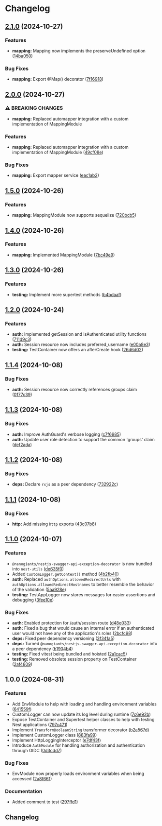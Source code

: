 # Changelog

## [2.1.0](https://github.com/spuxx1701/jslibs/compare/nest-utils-v2.0.0...nest-utils-v2.1.0) (2024-10-27)


### Features

* **mapping:** Mapping now implements the preserveUndefined option ([14ba050](https://github.com/spuxx1701/jslibs/commit/14ba05070fc9e17c0dd350fd5984955dd0dde176))


### Bug Fixes

* **mapping:** Export @Map() decorator ([7f16918](https://github.com/spuxx1701/jslibs/commit/7f169187e81791bf8312f13e9ba328d7bd86058e))

## [2.0.0](https://github.com/spuxx1701/jslibs/compare/nest-utils-v1.5.0...nest-utils-v2.0.0) (2024-10-27)


### ⚠ BREAKING CHANGES

* **mapping:** Replaced automapper integration with a custom implementation of MappingModule

### Features

* **mapping:** Replaced automapper integration with a custom implementation of MappingModule ([49cf08e](https://github.com/spuxx1701/jslibs/commit/49cf08eb0dd08ff83303e8df50def13dc8990db7))


### Bug Fixes

* **mapping:** Export mapper service ([eac1ab2](https://github.com/spuxx1701/jslibs/commit/eac1ab2fb0306bef46503004eddccb8d49c26f8c))

## [1.5.0](https://github.com/spuxx1701/jslibs/compare/nest-utils-v1.4.0...nest-utils-v1.5.0) (2024-10-26)


### Features

* **mapping:** MappingModule now supports sequelize ([720bcb5](https://github.com/spuxx1701/jslibs/commit/720bcb5e7f080a89b1a54c42d92a7632f7c09af1))

## [1.4.0](https://github.com/spuxx1701/jslibs/compare/nest-utils-v1.3.0...nest-utils-v1.4.0) (2024-10-26)


### Features

* **mapping:** Implemented MappingModule ([7bc49e9](https://github.com/spuxx1701/jslibs/commit/7bc49e92090930d828f2b5f347ec57fd4241af30))

## [1.3.0](https://github.com/spuxx1701/jslibs/compare/nest-utils-v1.2.0...nest-utils-v1.3.0) (2024-10-26)


### Features

* **testing:** Implement more supertest methods ([b4bdaaf](https://github.com/spuxx1701/jslibs/commit/b4bdaafb002500b89a143c687c71f75078419389))

## [1.2.0](https://github.com/spuxx1701/jslibs/compare/nest-utils-v1.1.4...nest-utils-v1.2.0) (2024-10-24)


### Features

* **auth:** Implemented getSession and isAuthenticated utility functions ([711d9c3](https://github.com/spuxx1701/jslibs/commit/711d9c3d9ddd1f0083290c70ffecf14eb49d6112))
* **auth:** Session resource now includes preferred_username ([e00a8e3](https://github.com/spuxx1701/jslibs/commit/e00a8e3781e1c458678537761cc51a4a52b7e64c))
* **testing:** TestContainer now offers an afterCreate hook ([26d6d02](https://github.com/spuxx1701/jslibs/commit/26d6d02165873926ad0db051d5fe09fd841c84e9))

## [1.1.4](https://github.com/spuxx1701/jslibs/compare/nest-utils-v1.1.3...nest-utils-v1.1.4) (2024-10-08)


### Bug Fixes

* **auth:** Session resource now correctly references groups claim ([0177c39](https://github.com/spuxx1701/jslibs/commit/0177c39bd25d47188968455f6e5c97b9c47b1b94))

## [1.1.3](https://github.com/spuxx1701/jslibs/compare/nest-utils-v1.1.2...nest-utils-v1.1.3) (2024-10-08)


### Bug Fixes

* **auth:** Improve AuthGuard's verbose logging ([c7f6985](https://github.com/spuxx1701/jslibs/commit/c7f6985e8af711933d3238442a94d6aa1524e4f8))
* **auth:** Update user role detection to support the common 'groups' claim ([def2ada](https://github.com/spuxx1701/jslibs/commit/def2ada1c1f7151886d796205b4d406428c49f5e))

## [1.1.2](https://github.com/spuxx1701/jslibs/compare/nest-utils-v1.1.1...nest-utils-v1.1.2) (2024-10-08)


### Bug Fixes

* **deps:** Declare `rxjs` as a peer dependency ([732922c](https://github.com/spuxx1701/jslibs/commit/732922c2a736be313b396f67b65feaf67dc5a8a2))

## [1.1.1](https://github.com/spuxx1701/jslibs/compare/nest-utils-v1.1.0...nest-utils-v1.1.1) (2024-10-08)


### Bug Fixes

* **http:** Add missing `http` exports ([43c07b8](https://github.com/spuxx1701/jslibs/commit/43c07b86775f494bb9441726f22873b94c7bf4bf))

## [1.1.0](https://github.com/spuxx1701/jslibs/compare/nest-utils-v1.0.0...nest-utils-v1.1.0) (2024-10-07)


### Features

* `@nanogiants/nestjs-swagger-api-exception-decorator` is now bundled into `nest-utils` ([de635f0](https://github.com/spuxx1701/jslibs/commit/de635f0fb09aa205a740429fe42f8bd13c8cad1e))
* Added `CustomLogger.getContext()` method ([4b2fb40](https://github.com/spuxx1701/jslibs/commit/4b2fb40ff4523bb34a92471de8098f09b553fc5c))
* **auth:** Replaced `authOptions.allowedRedirectUrls` with `authOptions.allowedRedirectHostnames` to better resemble the behavior of the validation ([5aa928e](https://github.com/spuxx1701/jslibs/commit/5aa928ea392aba9f9052dd2f09cf834f860541af))
* **testing:** TestAppLogger now stores messages for easier assertions and debugging ([3fee10e](https://github.com/spuxx1701/jslibs/commit/3fee10e26f75c7598246b9e6d5aed4be971e0d9a))


### Bug Fixes

* **auth:** Enabled protection for /auth/session route ([d48e033](https://github.com/spuxx1701/jslibs/commit/d48e0334db5d119967c91fed579a9f0fd24a9652))
* **auth:** Fixed a bug that would cause an internal error if an authenticated user would not have any of the application's roles ([2bcfc98](https://github.com/spuxx1701/jslibs/commit/2bcfc98c43932eeab08c9a6f902f78471da7c8be))
* **deps:** Fixed peer dependency versioning ([3f341a5](https://github.com/spuxx1701/jslibs/commit/3f341a51ab0eaa245f68bafb8a1aba12bec4a059))
* **deps:** Turned `@nanogiants/nestjs-swagger-api-exception-decorator` into a peer dependency ([b1904b4](https://github.com/spuxx1701/jslibs/commit/b1904b427611d759736df70716b82111c608fe52))
* **testing:** Fixed vitest being bundled and hoisted ([2a1cac5](https://github.com/spuxx1701/jslibs/commit/2a1cac5d123f4d2079b33fd51ba7cc47ec9243c2))
* **testing:** Removed obsolete session property on TestContainer ([2af4809](https://github.com/spuxx1701/jslibs/commit/2af4809da55495bc95a922e387a7786f6068772e))

## 1.0.0 (2024-08-31)


### Features

* Add EnvModule to help with loading and handling environment variables ([641559f](https://github.com/spuxx1701/jslibs/commit/641559f6576a0273609724498f55eacc3a64a09c))
* CustomLogger can now update its log level during runtime ([7c6e92b](https://github.com/spuxx1701/jslibs/commit/7c6e92bd0f0ac00cd743c4811850ce5dab8565c0))
* Expose TestContainer and Supertest helper classes to help with testing Nest applications ([797c471](https://github.com/spuxx1701/jslibs/commit/797c471941de1c09ff8e369f39f412a01ce16bf8))
* Implement `TransformBooleanString` transformer decorator ([b2a567d](https://github.com/spuxx1701/jslibs/commit/b2a567d37def2e8dd39a9c7c8fcb29f8ca2b9f3b))
* Implement CustomLogger class ([883fa99](https://github.com/spuxx1701/jslibs/commit/883fa99108c711fc2076e5ff0f868c0573f862e6))
* Implement HttpLoggingInterceptor ([e7df43f](https://github.com/spuxx1701/jslibs/commit/e7df43f718700fbc793f36d06e18d54e1a21a4c6))
* Introduce `AuthModule` for handling authorization and authentication through OIDC ([0d3cdd7](https://github.com/spuxx1701/jslibs/commit/0d3cdd77b7b235480a95876f248a227e509db74b))


### Bug Fixes

* EnvModule now properly loads environment variables when being accessed ([2a8f661](https://github.com/spuxx1701/jslibs/commit/2a8f661e9573f7db05869e2ed2a30085b4116919))


### Documentation

* Added comment to test ([297ffd1](https://github.com/spuxx1701/jslibs/commit/297ffd1e725fd6f42bbc32743483aa871847dbcf))

## Changelog
